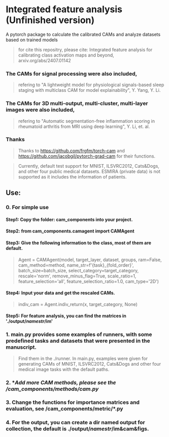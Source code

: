 # Integrated feature analysis (Unfinished version)

<p > A pytorch package to calculate the calibrated CAMs and analyze datasets based on trained models  </p>



> for cite this repositry, please cite: Integrated feature analysis for calibrating class activation maps and beyond, arxiv.org/abs/2407.01142

### The CAMs for signal processing were also included, 
> refering to "A lightweight model for physiological signals-based sleep staging with multiclass CAM for model explainability", Y. Yang, Y. Li.

### The CAMs for 3D multi-output, multi-cluster, multi-layer images were also included,
> refering to "Automatic segmentation-free inflammation scoring in rheumatoid arthritis from MRI using deep learning", Y. Li, et. al.

### Thanks
> Thanks to https://github.com/frgfm/torch-cam and https://github.com/jacobgil/pytorch-grad-cam for their functions.

> Currently, default test support for MNIST, ILSVRC2012, Cats&Dogs, and other four public medical datasets. ESMIRA (private data) is not supported as it includes the information of patients.


## Use:
### 0. **For simple use** ###
#### Step1: Copy the folder: cam_components into your project.
#### Step2: from cam_components.camagent import CAMAgent
#### Step3: Give the following information to the class, most of them are default.
> Agent = CAMAgent(model, target_layer, dataset, groups, ram=False, cam_method=method, name_str=f'{task}_{fold_order}',
>                         batch_size=batch_size, select_category=target_category, rescale='norm',  remove_minus_flag=True, scale_ratio=1,
>                         feature_selection='all', feature_selection_ratio=1.0, cam_type='2D')
#### Step4: Input your data and get the rescaled CAMs.
> indiv_cam = Agent.indiv_return(x, target_category, None)
#### Step5: For feature analysis, you can find the matrices in './output/*namestr*/im'


### 1. main.py provides some examples of runners, with some predefined tasks and datasets that were presented in the manuscript.
> Find them in the ./runner.
> In main.py, examples were given for generating CAMs of MNIST, ILSVRC2012, Cats&Dogs and other four medical image tasks with the default paths.


### 2. **Add more CAM methods, please see the /cam_components/methods/*cam.py**



### 3. **Change the functions for importance matrices and evaluation, see /cam_components/metric/*.py**



### 4. For the output, you can create a dir named output for collection, the default is ./output/*namestr*/im&cam&figs.

